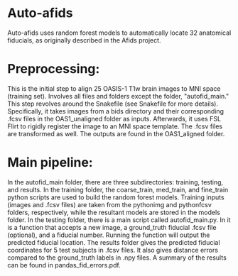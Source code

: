 # Auto-afids
Auto-afids uses random forest models to automatically locate 32 anatomical fiducials, as originally described in the Afids project.

# Preprocessing:
This is the initial step to align 25 OASIS-1 T1w brain images to MNI space (training set). Involves all files and folders except the folder, "autofid_main."
This step revolves around the Snakefile (see Snakefile for more details). Specifically, it takes images from a bids directory and their corresponding .fcsv files in the OAS1_unaligned folder as inputs. Afterwards, it uses FSL Flirt to rigidly register the image to an MNI space template. The .fcsv files are transformed as well. The outputs are found in the OAS1_aligned folder.

# Main pipeline:
In the autofid_main folder, there are three subdirectories: training, testing, and results. In the training folder, the coarse_train, med_train, and fine_train python scripts are used to build the random forest models. Training inputs (images and .fcsv files) are taken from the pythonimg and pythonfcsv folders, respectively, while the resultant models are stored in the models folder.
In the testing folder, there is a main script called autofid_main.py. In it is a function that accepts a new image, a ground_truth fiducial .fcsv file (optional), and a fiducial number. Running the function will output the predicted fiducial location.
The results folder gives the predicted fiducial coordinates for 5 test subjects in .fcsv files. It also gives distance errors compared to the ground_truth labels in .npy files. A summary of the results can be found in pandas_fid_errors.pdf.
